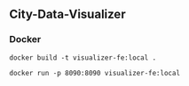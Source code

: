 ## City-Data-Visualizer

### Docker

`docker build -t visualizer-fe:local .`

`docker run -p 8090:8090 visualizer-fe:local`
